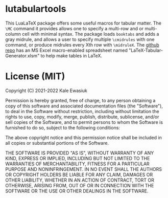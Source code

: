 # lutabulartools

This LuaLaTeX package offers some useful macros for tabular matter. The `\MC` command it provides allows one to specify a multi-row and or multi-column cell with minimal syntax. The package loads `booktabs` and adds a gray midrule, and allows a user to specify multiple `\cmidrules` with one command, or produce midrules every Xth row with `\midruleX`. The [github repo](https://github.com/kalekje/lutabulartools) has an MS Excel
macro-enabled spreadsheet named "LaTeX-Tabular-Generator.xlsm" to help make tables in LaTeX.



# License (MIT)

Copyright (C) 2021-2022 Kale Ewasiuk

Permission is hereby granted, free of charge, to any person obtaining a copy
of this software and associated documentation files (the "Software"), to deal
in the Software without restriction, including without limitation the rights
to use, copy, modify, merge, publish, distribute, sublicense, and/or sell
copies of the Software, and to permit persons to whom the Software is
furnished to do so, subject to the following conditions:

The above copyright notice and this permission notice shall be included in
all copies or substantial portions of the Software.

THE SOFTWARE IS PROVIDED "AS IS", WITHOUT WARRANTY OF
ANY KIND, EXPRESS OR IMPLIED, INCLUDING BUT NOT LIMITED
TO THE WARRANTIES OF MERCHANTABILITY, FITNESS FOR A
PARTICULAR PURPOSE AND NONINFRINGEMENT.  IN NO EVENT
SHALL THE AUTHORS OR COPYRIGHT HOLDERS BE LIABLE FOR
ANY CLAIM, DAMAGES OR OTHER LIABILITY, WHETHER IN AN
ACTION OF CONTRACT, TORT OR OTHERWISE, ARISING FROM,
OUT OF OR IN CONNECTION WITH THE SOFTWARE OR THE USE
OR OTHER DEALINGS IN THE SOFTWARE.
